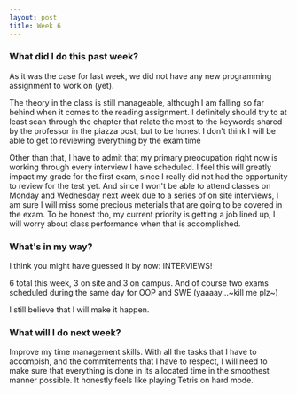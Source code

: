 ```yaml
---
layout: post
title: Week 6
---
```


### What did I do this past week?

As it was the case for last week, we did not have any new programming assignment to work on (yet).

The theory in the class is still manageable, although I am falling so far behind when it comes to the reading assignment. I definitely should try to at least scan through the chapter that relate the most to the keywords shared by the professor in the piazza post, but to be honest I don't think I will be able to get to reviewing everything by the exam time

Other than that, I have to admit that my primary preocupation right now is working through every interview I have scheduled. I feel this will greatly impact my grade for the first exam, since I really did not had the opportunity to review for the test yet. And since I won't be able to attend classes on Monday and Wednesday next week due to a series of on site interviews, I am sure I will miss some precious meterials that are going to be covered in the exam. To be honest tho, my current priority is getting a job lined up, I will worry about class performance when that is accomplished. 

### What's in my way?

I think you might have guessed it by now: INTERVIEWS!

6 total this week, 3 on site and 3 on campus. And of course two exams scheduled during the same day for OOP and SWE (yaaaay...~kill me plz~)

I still believe that I will make it happen.

### What will I do next week? 

Improve my time management skills. With all the tasks that I have to accompish, and the commitements that I have to respect, I will need to make sure that everything is done in its allocated time in the smoothest manner possible. It honestly feels like playing Tetris on hard mode.